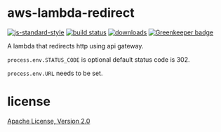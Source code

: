 # aws-lambda-redirect

[![js-standard-style](https://img.shields.io/badge/code_style-standard-brightgreen.svg)](https://github.com/feross/standard)
[![build status](https://api.travis-ci.org/JamesKyburz/aws-lambda-redirect.svg)](https://travis-ci.org/JamesKyburz/aws-lambda-redirect)
[![downloads](https://img.shields.io/npm/dm/aws-lambda-redirect.svg)](https://npmjs.org/package/aws-lambda-redirect)
[![Greenkeeper badge](https://badges.greenkeeper.io/JamesKyburz/aws-lambda-redirect.svg)](https://greenkeeper.io/)

A lambda that redirects http using api gateway.

`process.env.STATUS_CODE` is optional default status code is 302.

`process.env.URL` needs to be set.

# license

[Apache License, Version 2.0](LICENSE)
